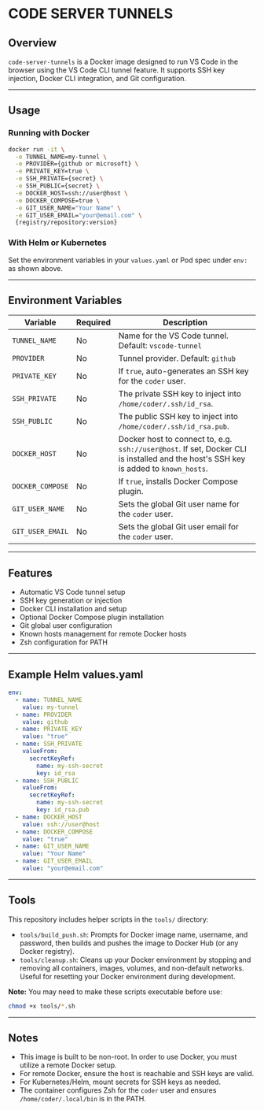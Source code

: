# CODE SERVER TUNNELS

## Overview

`code-server-tunnels` is a Docker image designed to run VS Code in the browser using the VS Code CLI tunnel feature. It supports SSH key injection, Docker CLI integration, and Git configuration.

---

## Usage

### Running with Docker

```sh
docker run -it \
  -e TUNNEL_NAME=my-tunnel \
  -e PROVIDER={github or microsoft} \
  -e PRIVATE_KEY=true \
  -e SSH_PRIVATE={secret} \
  -e SSH_PUBLIC={secret} \
  -e DOCKER_HOST=ssh://user@host \
  -e DOCKER_COMPOSE=true \
  -e GIT_USER_NAME="Your Name" \
  -e GIT_USER_EMAIL="your@email.com" \
  {registry/repository:version}
```

### With Helm or Kubernetes

Set the environment variables in your `values.yaml` or Pod spec under `env:` as shown above.

---

## Environment Variables

| Variable           | Required | Description |
|--------------------|----------|-------------|
| `TUNNEL_NAME`      | No       | Name for the VS Code tunnel. Default: `vscode-tunnel` |
| `PROVIDER`         | No       | Tunnel provider. Default: `github` |
| `PRIVATE_KEY`      | No       | If `true`, auto-generates an SSH key for the `coder` user. |
| `SSH_PRIVATE`      | No       | The private SSH key to inject into `/home/coder/.ssh/id_rsa`. |
| `SSH_PUBLIC`       | No       | The public SSH key to inject into `/home/coder/.ssh/id_rsa.pub`. |
| `DOCKER_HOST`      | No       | Docker host to connect to, e.g. `ssh://user@host`. If set, Docker CLI is installed and the host's SSH key is added to `known_hosts`. |
| `DOCKER_COMPOSE`   | No       | If `true`, installs Docker Compose plugin. |
| `GIT_USER_NAME`    | No       | Sets the global Git user name for the `coder` user. |
| `GIT_USER_EMAIL`   | No       | Sets the global Git user email for the `coder` user. |

---

## Features

- Automatic VS Code tunnel setup
- SSH key generation or injection
- Docker CLI installation and setup
- Optional Docker Compose plugin installation
- Git global user configuration
- Known hosts management for remote Docker hosts
- Zsh configuration for PATH

---

## Example Helm values.yaml

```yaml
env:
  - name: TUNNEL_NAME
    value: my-tunnel
  - name: PROVIDER
    value: github
  - name: PRIVATE_KEY
    value: "true"
  - name: SSH_PRIVATE
    valueFrom:
      secretKeyRef:
        name: my-ssh-secret
        key: id_rsa
  - name: SSH_PUBLIC
    valueFrom:
      secretKeyRef:
        name: my-ssh-secret
        key: id_rsa.pub
  - name: DOCKER_HOST
    value: ssh://user@host
  - name: DOCKER_COMPOSE
    value: "true"
  - name: GIT_USER_NAME
    value: "Your Name"
  - name: GIT_USER_EMAIL
    value: "your@email.com"
```

---

## Tools

This repository includes helper scripts in the `tools/` directory:

- `tools/build_push.sh`: Prompts for Docker image name, username, and password, then builds and pushes the image to Docker Hub (or any Docker registry).
- `tools/cleanup.sh`: Cleans up your Docker environment by stopping and removing all containers, images, volumes, and non-default networks. Useful for resetting your Docker environment during development.

**Note:** You may need to make these scripts executable before use:

```sh
chmod +x tools/*.sh
```

---

## Notes

- This image is built to be non-root. In order to use Docker, you must utilize a remote Docker setup.
- For remote Docker, ensure the host is reachable and SSH keys are valid.
- For Kubernetes/Helm, mount secrets for SSH keys as needed.
- The container configures Zsh for the `coder` user and ensures `/home/coder/.local/bin` is in the PATH.
